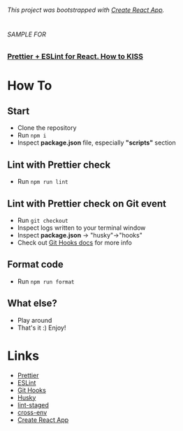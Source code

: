 ###### This project was bootstrapped with [Create React App](https://github.com/facebook/create-react-app).
#
###### SAMPLE FOR
### [Prettier + ESLint for React. How to KISS](https://medium.com/@yaroslavberkut/prettier-eslint-for-react-how-to-kiss-f309789681a6?source=friends_link&sk=8a0a8861b36dc1f775a0631a4197f3db)

# How To

## Start
* Clone the repository
* Run <code>npm i</code>
* Inspect **package.json** file, especially **"scripts"** section

## Lint with Prettier check
* Run <code>npm run lint</code>

## Lint with Prettier check on Git event
* Run <code>git checkout</code>
* Inspect logs written to your terminal window
* Inspect **package.json** -> "husky"->"hooks"
* Check out [Git Hooks docs](https://githooks.com) for more info

## Format code
* Run <code>npm run format</code>

## What else?
* Play around
* That's it :) Enjoy!

# Links
* [Prettier](https://www.npmjs.com/package/prettier)
* [ESLint](https://www.npmjs.com/package/eslint)
* [Git Hooks](https://githooks.com)
* [Husky](https://www.npmjs.com/package/husky)
* [lint-staged](https://www.npmjs.com/package/lint-staged)
* [cross-env](https://www.npmjs.com/package/cross-env)
* [Create React App](https://github.com/facebook/create-react-app)

